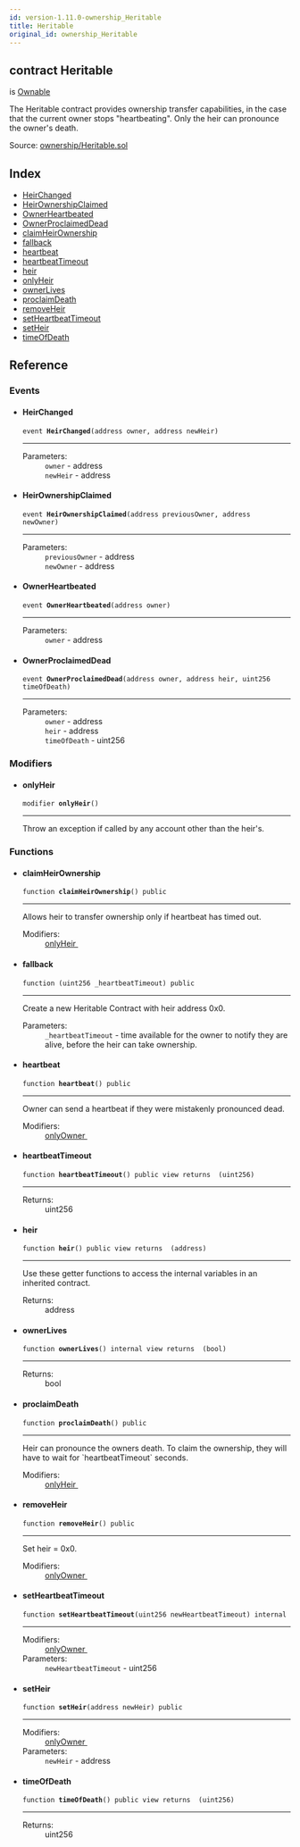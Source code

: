 ```yaml
---
id: version-1.11.0-ownership_Heritable
title: Heritable
original_id: ownership_Heritable
---
```


<div class="contract-doc"><div class="contract"><h2 class="contract-header"><span class="contract-kind">contract</span> Heritable</h2><p class="base-contracts"><span>is</span> <a href="ownership_Ownable.html">Ownable</a></p><p class="description">The Heritable contract provides ownership transfer capabilities, in the case that the current owner stops &quot;heartbeating&quot;. Only the heir can pronounce the owner&#x27;s death.</p><div class="source">Source: <a href="https://github.com/OpenZeppelin/zeppelin-solidity/blob/v1.11.0/contracts/ownership/Heritable.sol" target="_blank">ownership/Heritable.sol</a></div></div><div class="index"><h2>Index</h2><ul><li><a href="ownership_Heritable.html#HeirChanged">HeirChanged</a></li><li><a href="ownership_Heritable.html#HeirOwnershipClaimed">HeirOwnershipClaimed</a></li><li><a href="ownership_Heritable.html#OwnerHeartbeated">OwnerHeartbeated</a></li><li><a href="ownership_Heritable.html#OwnerProclaimedDead">OwnerProclaimedDead</a></li><li><a href="ownership_Heritable.html#claimHeirOwnership">claimHeirOwnership</a></li><li><a href="ownership_Heritable.html#">fallback</a></li><li><a href="ownership_Heritable.html#heartbeat">heartbeat</a></li><li><a href="ownership_Heritable.html#heartbeatTimeout">heartbeatTimeout</a></li><li><a href="ownership_Heritable.html#heir">heir</a></li><li><a href="ownership_Heritable.html#onlyHeir">onlyHeir</a></li><li><a href="ownership_Heritable.html#ownerLives">ownerLives</a></li><li><a href="ownership_Heritable.html#proclaimDeath">proclaimDeath</a></li><li><a href="ownership_Heritable.html#removeHeir">removeHeir</a></li><li><a href="ownership_Heritable.html#setHeartbeatTimeout">setHeartbeatTimeout</a></li><li><a href="ownership_Heritable.html#setHeir">setHeir</a></li><li><a href="ownership_Heritable.html#timeOfDeath">timeOfDeath</a></li></ul></div><div class="reference"><h2>Reference</h2><div class="events"><h3>Events</h3><ul><li><div class="item event"><span id="HeirChanged" class="anchor-marker"></span><h4 class="name">HeirChanged</h4><div class="body"><code class="signature">event <strong>HeirChanged</strong><span>(address owner, address newHeir) </span></code><hr/><dl><dt><span class="label-parameters">Parameters:</span></dt><dd><div><code>owner</code> - address</div><div><code>newHeir</code> - address</div></dd></dl></div></div></li><li><div class="item event"><span id="HeirOwnershipClaimed" class="anchor-marker"></span><h4 class="name">HeirOwnershipClaimed</h4><div class="body"><code class="signature">event <strong>HeirOwnershipClaimed</strong><span>(address previousOwner, address newOwner) </span></code><hr/><dl><dt><span class="label-parameters">Parameters:</span></dt><dd><div><code>previousOwner</code> - address</div><div><code>newOwner</code> - address</div></dd></dl></div></div></li><li><div class="item event"><span id="OwnerHeartbeated" class="anchor-marker"></span><h4 class="name">OwnerHeartbeated</h4><div class="body"><code class="signature">event <strong>OwnerHeartbeated</strong><span>(address owner) </span></code><hr/><dl><dt><span class="label-parameters">Parameters:</span></dt><dd><div><code>owner</code> - address</div></dd></dl></div></div></li><li><div class="item event"><span id="OwnerProclaimedDead" class="anchor-marker"></span><h4 class="name">OwnerProclaimedDead</h4><div class="body"><code class="signature">event <strong>OwnerProclaimedDead</strong><span>(address owner, address heir, uint256 timeOfDeath) </span></code><hr/><dl><dt><span class="label-parameters">Parameters:</span></dt><dd><div><code>owner</code> - address</div><div><code>heir</code> - address</div><div><code>timeOfDeath</code> - uint256</div></dd></dl></div></div></li></ul></div><div class="modifiers"><h3>Modifiers</h3><ul><li><div class="item modifier"><span id="onlyHeir" class="anchor-marker"></span><h4 class="name">onlyHeir</h4><div class="body"><code class="signature">modifier <strong>onlyHeir</strong><span>() </span></code><hr/><div class="description"><p>Throw an exception if called by any account other than the heir&#x27;s.</p></div></div></div></li></ul></div><div class="functions"><h3>Functions</h3><ul><li><div class="item function"><span id="claimHeirOwnership" class="anchor-marker"></span><h4 class="name">claimHeirOwnership</h4><div class="body"><code class="signature">function <strong>claimHeirOwnership</strong><span>() </span><span>public </span></code><hr/><div class="description"><p>Allows heir to transfer ownership only if heartbeat has timed out.</p></div><dl><dt><span class="label-modifiers">Modifiers:</span></dt><dd><a href="ownership_Heritable.html#onlyHeir">onlyHeir </a></dd></dl></div></div></li><li><div class="item function"><span id="fallback" class="anchor-marker"></span><h4 class="name">fallback</h4><div class="body"><code class="signature">function <strong></strong><span>(uint256 _heartbeatTimeout) </span><span>public </span></code><hr/><div class="description"><p>Create a new Heritable Contract with heir address 0x0.</p></div><dl><dt><span class="label-parameters">Parameters:</span></dt><dd><div><code>_heartbeatTimeout</code> - time available for the owner to notify they are alive, before the heir can take ownership.</div></dd></dl></div></div></li><li><div class="item function"><span id="heartbeat" class="anchor-marker"></span><h4 class="name">heartbeat</h4><div class="body"><code class="signature">function <strong>heartbeat</strong><span>() </span><span>public </span></code><hr/><div class="description"><p>Owner can send a heartbeat if they were mistakenly pronounced dead.</p></div><dl><dt><span class="label-modifiers">Modifiers:</span></dt><dd><a href="ownership_Ownable.html#onlyOwner">onlyOwner </a></dd></dl></div></div></li><li><div class="item function"><span id="heartbeatTimeout" class="anchor-marker"></span><h4 class="name">heartbeatTimeout</h4><div class="body"><code class="signature">function <strong>heartbeatTimeout</strong><span>() </span><span>public </span><span>view </span><span>returns  (uint256) </span></code><hr/><dl><dt><span class="label-return">Returns:</span></dt><dd>uint256</dd></dl></div></div></li><li><div class="item function"><span id="heir" class="anchor-marker"></span><h4 class="name">heir</h4><div class="body"><code class="signature">function <strong>heir</strong><span>() </span><span>public </span><span>view </span><span>returns  (address) </span></code><hr/><div class="description"><p>Use these getter functions to access the internal variables in an inherited contract.</p></div><dl><dt><span class="label-return">Returns:</span></dt><dd>address</dd></dl></div></div></li><li><div class="item function"><span id="ownerLives" class="anchor-marker"></span><h4 class="name">ownerLives</h4><div class="body"><code class="signature">function <strong>ownerLives</strong><span>() </span><span>internal </span><span>view </span><span>returns  (bool) </span></code><hr/><dl><dt><span class="label-return">Returns:</span></dt><dd>bool</dd></dl></div></div></li><li><div class="item function"><span id="proclaimDeath" class="anchor-marker"></span><h4 class="name">proclaimDeath</h4><div class="body"><code class="signature">function <strong>proclaimDeath</strong><span>() </span><span>public </span></code><hr/><div class="description"><p>Heir can pronounce the owners death. To claim the ownership, they will have to wait for `heartbeatTimeout` seconds.</p></div><dl><dt><span class="label-modifiers">Modifiers:</span></dt><dd><a href="ownership_Heritable.html#onlyHeir">onlyHeir </a></dd></dl></div></div></li><li><div class="item function"><span id="removeHeir" class="anchor-marker"></span><h4 class="name">removeHeir</h4><div class="body"><code class="signature">function <strong>removeHeir</strong><span>() </span><span>public </span></code><hr/><div class="description"><p>Set heir = 0x0.</p></div><dl><dt><span class="label-modifiers">Modifiers:</span></dt><dd><a href="ownership_Ownable.html#onlyOwner">onlyOwner </a></dd></dl></div></div></li><li><div class="item function"><span id="setHeartbeatTimeout" class="anchor-marker"></span><h4 class="name">setHeartbeatTimeout</h4><div class="body"><code class="signature">function <strong>setHeartbeatTimeout</strong><span>(uint256 newHeartbeatTimeout) </span><span>internal </span></code><hr/><dl><dt><span class="label-modifiers">Modifiers:</span></dt><dd><a href="ownership_Ownable.html#onlyOwner">onlyOwner </a></dd><dt><span class="label-parameters">Parameters:</span></dt><dd><div><code>newHeartbeatTimeout</code> - uint256</div></dd></dl></div></div></li><li><div class="item function"><span id="setHeir" class="anchor-marker"></span><h4 class="name">setHeir</h4><div class="body"><code class="signature">function <strong>setHeir</strong><span>(address newHeir) </span><span>public </span></code><hr/><dl><dt><span class="label-modifiers">Modifiers:</span></dt><dd><a href="ownership_Ownable.html#onlyOwner">onlyOwner </a></dd><dt><span class="label-parameters">Parameters:</span></dt><dd><div><code>newHeir</code> - address</div></dd></dl></div></div></li><li><div class="item function"><span id="timeOfDeath" class="anchor-marker"></span><h4 class="name">timeOfDeath</h4><div class="body"><code class="signature">function <strong>timeOfDeath</strong><span>() </span><span>public </span><span>view </span><span>returns  (uint256) </span></code><hr/><dl><dt><span class="label-return">Returns:</span></dt><dd>uint256</dd></dl></div></div></li></ul></div></div></div>
